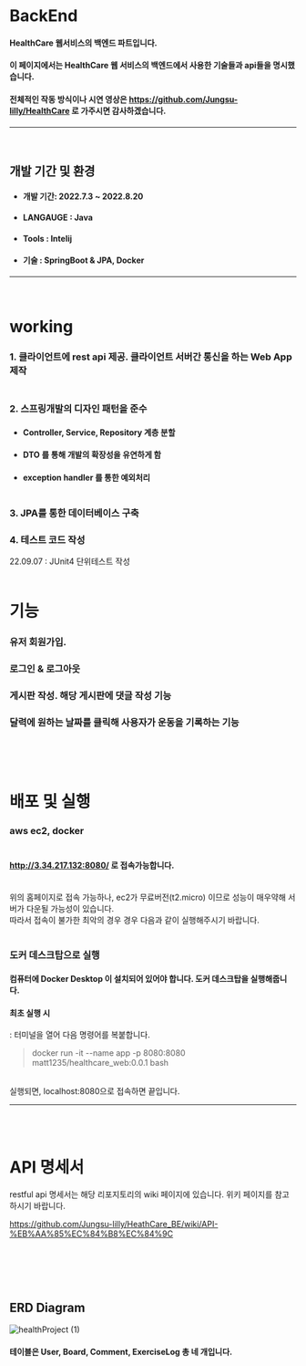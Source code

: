 # BackEnd <br>
#### HealthCare 웹서비스의 백엔드 파트입니다. <br> 
#### 이 페이지에서는 HealthCare 웹 서비스의 백엔드에서 사용한 기술들과 api들을 명시했습니다. <br> 
#### 전체적인 작동 방식이나 시연 영상은 https://github.com/Jungsu-lilly/HealthCare 로 가주시면 감사하겠습니다.
---------------------------------
<br> 

## 개발 기간 및 환경
+ #### 개발 기간: 2022.7.3 ~ 2022.8.20
+ #### LANGAUGE : Java
+ #### Tools : Intelij
+ #### 기술 : SpringBoot & JPA, Docker
---------------------------------
<br> 

# working
### 1. 클라이언트에 rest api 제공. 클라이언트 서버간 통신을 하는 Web App 제작 <br><br>
### 2. 스프링개발의 디자인 패턴을 준수 <br>
+ #### Controller, Service, Repository 계층 분할
+ #### DTO 를 통해 개발의 확장성을 유연하게 함
+ #### exception handler 를 통한 예외처리 <br><br>
### 3. JPA를 통한 데이터베이스 구축 <br>
### 4. 테스트 코드 작성
22.09.07 : JUnit4 단위테스트 작성
<br><br>


# 기능
### 유저 회원가입.
### 로그인 & 로그아웃
### 게시판 작성. 해당 게시판에 댓글 작성 기능
### 달력에 원하는  날짜를 클릭해 사용자가 운동을 기록하는 기능
<br>
<br><br>

# 배포 및 실행
### aws ec2, docker <br><br> 
#### http://3.34.217.132:8080/ 로 접속가능합니다.
<br>
위의 홈페이지로 접속 가능하나, ec2가 무료버전(t2.micro) 이므로 성능이 매우약해 서버가 다운될 가능성이 있습니다. <br>
따라서 접속이 불가한 최악의 경우 경우 다음과 같이 실행해주시기 바랍니다. <br><br>

### 도커 데스크탑으로 실행
#### 컴퓨터에 Docker Desktop 이 설치되어 있어야 합니다. 도커 데스크탑을 실행해줍니다.
#### 최초 실행 시
: 터미널을 열어 다음 명령어를 복붙합니다.
> docker run -it --name app -p 8080:8080 matt1235/healthcare_web:0.0.1 bash
<br>
실행되면, localhost:8080으로 접속하면 끝입니다.

---------------------------------

<br><br>

# API 명세서
restful api 명세서는 해당 리포지토리의 wiki 페이지에 있습니다. 위키 페이지를 참고하시기 바랍니다.<br>

https://github.com/Jungsu-lilly/HeathCare_BE/wiki/API-%EB%AA%85%EC%84%B8%EC%84%9C

<br>

<br><br>
## ERD Diagram
![healthProject (1)](https://user-images.githubusercontent.com/85045177/186178101-06fecd08-eed2-4867-bed4-2d861c06c32d.png) <br>
#### 테이블은 User, Board, Comment, ExerciseLog 총 네 개입니다.
